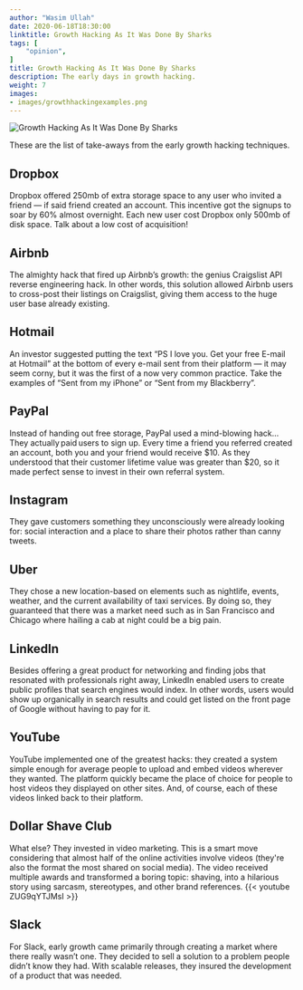 ```yaml
---
author: "Wasim Ullah"
date: 2020-06-18T18:30:00
linktitle: Growth Hacking As It Was Done By Sharks
tags: [
    "opinion",
]
title: Growth Hacking As It Was Done By Sharks
description: The early days in growth hacking.
weight: 7
images:
- images/growthhackingexamples.png
---
```


![Growth Hacking As It Was Done By Sharks](/images/growthhackingexamples.png)

These are the list of take-aways from the early growth hacking techniques.

## Dropbox
Dropbox offered 250mb of extra storage space to any user who invited a friend — if said friend created an account. This incentive got the signups to soar by 60% almost overnight. Each new user cost Dropbox only 500mb of disk space. Talk about a low cost of acquisition!

## Airbnb
The almighty hack that fired up Airbnb’s growth: the genius Craigslist API reverse engineering hack.  In other words, this solution allowed Airbnb users to cross-post their listings on Craigslist, giving them access to the huge user base already existing.

## Hotmail
An investor suggested putting the text “PS I love you. Get your free E-mail at Hotmail” at the bottom of every e-mail sent from their platform — it may seem corny, but it was the first of a now very common practice. Take the examples of “Sent from my iPhone” or “Sent from my Blackberry”.  

## PayPal
Instead of handing out free storage, PayPal used a mind-blowing hack... They actually paid users to sign up. Every time a friend you referred created an account, both you and your friend would receive $10. As they understood that their customer lifetime value was greater than $20, so it made perfect sense to invest in their own referral system. 

## Instagram
They gave customers something they unconsciously were already looking for: social interaction and a place to share their photos rather than canny tweets.

## Uber
They chose a new location-based on elements such as nightlife, events, weather, and the current availability of taxi services. By doing so, they guaranteed that there was a market need such as in San Francisco and Chicago where hailing a cab at night could be a big pain.

## LinkedIn
Besides offering a great product for networking and finding jobs that resonated with professionals right away, LinkedIn enabled users to create public profiles that search engines would index. In other words, users would show up organically in search results and could get listed on the front page of Google without having to pay for it. 

## YouTube
YouTube implemented one of the greatest hacks: they created a system simple enough for average people to upload and embed videos wherever they wanted. The platform quickly became the place of choice for people to host videos they displayed on other sites. And, of course, each of these videos linked back to their platform. 

## Dollar Shave Club
What else? They invested in video marketing. This is a smart move considering that almost half of the online activities involve videos (they're also the format the most shared on social media). The video received multiple awards and transformed a boring topic: shaving, into a hilarious story using sarcasm, stereotypes, and other brand references.
{{< youtube ZUG9qYTJMsI >}}

## Slack
For Slack, early growth came primarily through creating a market where there really wasn’t one. They decided to sell a solution to a problem people didn’t know they had. With scalable releases, they insured the development of a product that was needed.
